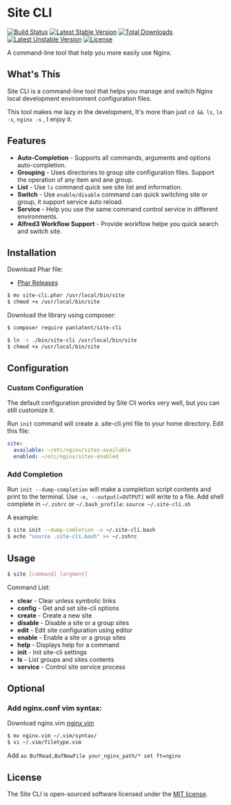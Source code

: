 Site CLI
========
[![Build Status](https://travis-ci.org/panlatent/site-cli.svg)](https://travis-ci.org/panlatent/site-cli)
[![Latest Stable Version](https://poser.pugx.org/panlatent/site-cli/v/stable.svg)](https://packagist.org/packages/panlatent/site-cli) 
[![Total Downloads](https://poser.pugx.org/panlatent/site-cli/downloads.svg)](https://packagist.org/packages/panlatent/site-cli) 
[![Latest Unstable Version](https://poser.pugx.org/panlatent/site-cli/v/unstable.svg)](https://packagist.org/packages/panlatent/site-cli) 
[![License](https://poser.pugx.org/panlatent/site-cli/license.svg)](https://packagist.org/packages/panlatent/site-cli)

A command-line tool that help you more easily use Nginx.

What's This
------------
Site CLI is a command-line tool that helps you manage and switch Nginx local development 
environment configuration files.

This tool makes me lazy in the development, It's more than just `cd && ls`, `ln -s`, `nginx -s` , I enjoy it.

Features
---------
+ **Auto-Completion** - Supports all commands, arguments and options auto-completion.
+ **Grouping** - Uses directories to group site configuration files. Support the operation of any item and ane group.
+ **List** - Use `ls` command quick see site list and information.
+ **Switch** - Use `enable/disable` command can quick switching site or group, it support service auto reload.
+ **Service** - Help you use the same command control service in different environments.
+ **Alfred3 Workflow Support** -  Provide workflow helpe you quick search and switch site.

Installation
-------------
Download Phar file: 
+ [Phar Releases]((https://github.com/panlatent/site-cli/releases))

```bash
$ mv site-cli.phar /usr/local/bin/site
$ chmod +x /usr/local/bin/site
```

Download the library using composer:

```bash
$ composer require panlatent/site-cli
```

```bash
$ ln -s ./bin/site-cli /usr/local/bin/site
$ chmod +x /usr/local/bin/site
```

Configuration
-------------
### Custom Configuration

The default configuration provided by Site Cli works very well, but you can still customize it.

Run `init` command will create a .site-cli.yml file to your home directory.
Edit this file:

```yaml
site:
  available: ~/etc/nginx/sites-available
  enabled: ~/etc/nginx/sites-enabled
```

### Add Completion

Run `init --dump-completion` will make a completion script contents and print to the terminal.
Use `-o, --output[=OUTPUT]` will write to a file. 
Add shell complete in `~/.zshrc` or `~/.bash_profile`: `source ~/.site-cli.sh`

A example: 

```bash
$ site init --dump-comletion -o ~/.site-cli.bash
$ echo "source .site-cli.bash" >> ~/.zshrc
```

Usage
-----

```bash
$ site [command] [argment]
```

Command List:

+ **clear**    - Clear unless symbolic links
+ **config**   - Get and set site-cli options
+ **create**   - Create a new site
+ **disable**  - Disable a site or a group sites
+ **edit**     - Edit site configuration using editor
+ **enable**   - Enable a site or a group sites
+ **help**     - Displays help for a command
+ **init**     - Init site-cli settings
+ **ls**       - List groups and sites contents
+ **service**  - Control site service process

Optional
---------

### Add nginx.conf vim syntax:
Download nginx.vim [nginx vim](http://www.vim.org/scripts/script.php?script_id=1886)

```bash
$ mv nginx.vim ~/.vim/syntax/
$ vi ~/.vim/filetype.vim
```
Add `au BufRead,BufNewFile your_nginx_path/* set ft=nginx`

License
-------
The Site CLI is open-sourced software licensed under the [MIT license](http://opensource.org/licenses/MIT).

